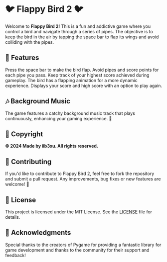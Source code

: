 # 🐦 Flappy Bird 2 🐦
Welcome to **Flappy Bird 2!** This is a fun and addictive game where you control a bird and navigate through a series of pipes. The objective is to keep the bird in the air by tapping the space bar to flap its wings and avoid colliding with the pipes.

## 🌟 Features
Press the space bar to make the bird flap.
Avoid pipes and score points for each pipe you pass.
Keep track of your highest score achieved during gameplay.
The bird has a flapping animation for a more dynamic experience.
Displays your score and high score with an option to play again.

## 🎶 Background Music
The game features a catchy background music track that plays continuously, enhancing your gaming experience. 🎵

## 📜 Copyright
**© 2024 Made by iib3xu. All rights reserved.**

## 🤝 Contributing
If you'd like to contribute to Flappy Bird 2, feel free to fork the repository and submit a pull request. Any improvements, bug fixes or new features are welcome! 🌈

## 📄 License
This project is licensed under the MIT License. See the [LICENSE](LICENSE) file for details.

## 🙏 Acknowledgments
Special thanks to the creators of Pygame for providing a fantastic library for game development and thanks to the community for their support and feedback! 

